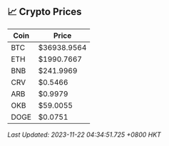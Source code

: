 ## 📈 Crypto Prices

| Coin | Price |
| ---- | ----- |
| BTC | $36938.9564 |
| ETH | $1990.7667 |
| BNB | $241.9969 |
| CRV | $0.5466 |
| ARB | $0.9979 |
| OKB | $59.0055 |
| DOGE | $0.0751 |

_Last Updated: 2023-11-22 04:34:51.725 +0800 HKT_